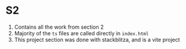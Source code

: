 # S2

1. Contains all the work from section 2
2. Majority of the `ts` files are called directly in `index.html`
3. This project section was done with stackblitza, and is a vite project
